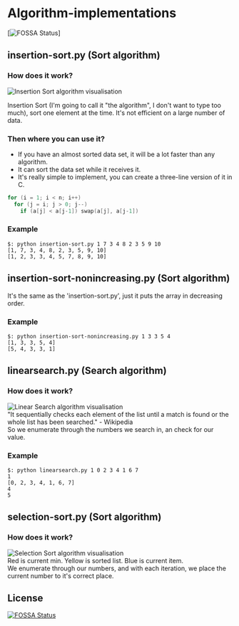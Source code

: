 # Algorithm-implementations 
[![FOSSA Status](https://app.fossa.io/api/projects/git%2Bgithub.com%2Fthegergo02%2FAlgorithm-implementations.svg?type=shield)]

## insertion-sort.py (Sort algorithm)  
### How does it work?
![Insertion Sort algorithm visualisation](https://upload.wikimedia.org/wikipedia/commons/4/42/Insertion_sort.gif)

Insertion Sort (I'm going to call it "the algorithm", I don't want to type too much), sort one element at the time. It's not efficient on a large number of data.
### Then where you can use it?
* If you have an almost sorted data set, it will be a lot faster than any algorithm.
* It can sort the data set while it receives it.
* It's really simple to implement, you can create a three-line version of it in C.

```c
for (i = 1; i < n; i++)
  for (j = i; j > 0; j--)
    if (a[j] < a[j-1]) swap(a[j], a[j-1])
```
### Example
```
$: python insertion-sort.py 1 7 3 4 8 2 3 5 9 10 
[1, 7, 3, 4, 8, 2, 3, 5, 9, 10]
[1, 2, 3, 3, 4, 5, 7, 8, 9, 10]
```
##  insertion-sort-nonincreasing.py (Sort algorithm)  
It's the same as the 'insertion-sort.py', just it puts the array in decreasing order.
### Example
```
$: python insertion-sort-nonincreasing.py 1 3 3 5 4
[1, 3, 3, 5, 4]
[5, 4, 3, 3, 1]
```
## linearsearch.py (Search algorithm)  
### How does it work?
![Linear Search algorithm visualisation](https://i.imgur.com/ltmrpQg.png)  
"It sequentially checks each element of the list until a match is found or the whole list has been searched." - Wikipedia  
So we enumerate through the numbers we search in, an check for our value.  
### Example
```
$: python linearsearch.py 1 0 2 3 4 1 6 7
1
[0, 2, 3, 4, 1, 6, 7]
4
5
```
## selection-sort.py (Sort algorithm)
### How does it work?
![Selection Sort algorithm visualisation](https://upload.wikimedia.org/wikipedia/commons/9/94/Selection-Sort-Animation.gif)  
Red is current min. Yellow is sorted list. Blue is current item.  
We enumerate through our numbers, and with each iteration, we place the current number to it's correct place.

## License
[![FOSSA Status](https://app.fossa.io/api/projects/git%2Bgithub.com%2Fthegergo02%2FAlgorithm-implementations.svg?type=large)](https://app.fossa.io/projects/git%2Bgithub.com%2Fthegergo02%2FAlgorithm-implementations?ref=badge_large)
